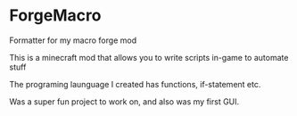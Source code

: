 # ForgeMacro
Formatter for my macro forge mod

This is a minecraft mod that allows you to write scripts in-game to automate stuff

The programing launguage I created has functions, if-statement etc.

Was a super fun project to work on, and also was my first GUI.
